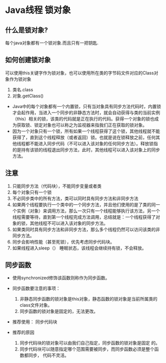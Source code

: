 # Java线程 锁对象

## 什么是锁对象?

每个java对象都有一个锁对象.而且只有一把钥匙.

## 如何创建锁对象

可以使用this关键字作为锁对象，也可以使用所在类的字节码文件对应的Class对象作为锁对象

1. 类名.class
2. 对象.getClass()
   
* Java中的每个对象都有一个内置锁，只有当对象具有同步方法代码时，内置锁才会起作用，当进入一个同步的非静态方法时，就会自动获得与类的当前实例（this）相关的锁，该类的代码就是正在执行的代码。获得一个对象的锁也成为获取锁、锁定对象也可以称之为监视器来指我们正在获取的锁对象。
* 因为一个对象只有一个锁，所有如果一个线程获得了这个锁，其他线程就不能获得了，直到这个线程释放（或者返回）锁。也就是说在锁释放之前，任何其他线程都不能进入同步代码（不可以进入该对象的任何同步方法）。释放锁指的是持有该锁的线程退出同步方法，此时，其他线程可以进入该对象上的同步方法。

## 注意

1. 只能同步方法（代码块），不能同步变量或者类
2. 每个对象只有一个锁
3. 不必同步类中的所有方法，类可以同时具有同步方法和非同步方法
4. 如果两个线程要执行一个类中的一个同步方法，并且他们使用的是了类的同一个实例（对象）来调用方法，那么一次只有一个线程能够执行该方法，另一个线程需要等待，直到第一个线程完成方法调用，总结就是：一个线程获得了对象的锁，其他线程不可以进入该对象的同步方法。
5. 如果类同时具有同步方法和非同步方法，那么多个线程仍然可以访问该类的非同步方法。
6. 同步会影响性能（甚至死锁），优先考虑同步代码块。
7. 如果线程进入sleep（） 睡眠状态，该线程会继续持有锁，不会释放。

## 同步函数

* 使用synchronized修饰该函数则称作为同步函数。
* 同步函数要注意的事项：
  1. 非静态同步函数的锁对象是this对象，静态函数的锁对象是当前所属类的class文件对象。
  2. 同步函数的锁对象是固定的，无法更改。

* 推荐使用： 同步代码块
* 推荐的原因
    1. 同步代码块的锁对象可以由我们自己指定，同步函数的锁对象是固定 的。
    2. 同步代码块可以随意指定哪个范围需要被同步，而同步函数必须是整个函数都同步， 代码不灵活。